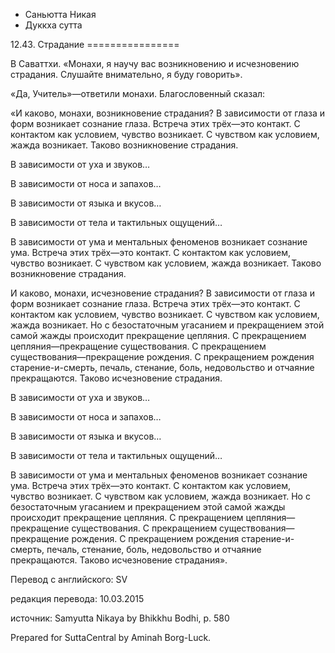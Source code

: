









* Саньютта Никая
* Дуккха сутта


12\.43\. Страдание
\=\=\=\=\=\=\=\=\=\=\=\=\=\=\=\=



В Саваттхи\. «Монахи, я научу вас возникновению и исчезновению страдания\. Слушайте внимательно, я буду говорить»\.


«Да, Учитель»—ответили монахи\. Благословенный сказал:


«И каково, монахи, возникновение страдания? В зависимости от глаза и форм возникает сознание глаза\. Встреча этих трёх—это контакт\. С контактом как условием, чувство возникает\. С чувством как условием, жажда возникает\. Таково возникновение страдания\.


В зависимости от уха и звуков…


В зависимости от носа и запахов…


В зависимости от языка и вкусов…


В зависимости от тела и тактильных ощущений…


В зависимости от ума и ментальных феноменов возникает сознание ума\. Встреча этих трёх—это контакт\. С контактом как условием, чувство возникает\. С чувством как условием, жажда возникает\. Таково возникновение страдания\.


И каково, монахи, исчезновение страдания? В зависимости от глаза и форм возникает сознание глаза\. Встреча этих трёх—это контакт\. С контактом как условием, чувство возникает\. С чувством как условием, жажда возникает\. Но с безостаточным угасанием и прекращением этой самой жажды происходит прекращение цепляния\. С прекращением цепляния—прекращение существования\. С прекращением существования—прекращение рождения\. С прекращением рождения старение\-и\-смерть, печаль, стенание, боль, недовольство и отчаяние прекращаются\. Таково исчезновение страдания\.


В зависимости от уха и звуков…


В зависимости от носа и запахов…


В зависимости от языка и вкусов…


В зависимости от тела и тактильных ощущений…


В зависимости от ума и ментальных феноменов возникает сознание ума\. Встреча этих трёх—это контакт\. С контактом как условием, чувство возникает\. С чувством как условием, жажда возникает\. Но с безостаточным угасанием и прекращением этой самой жажды происходит прекращение цепляния\. С прекращением цепляния—прекращение существования\. С прекращением существования—прекращение рождения\. С прекращением рождения старение\-и\-смерть, печаль, стенание, боль, недовольство и отчаяние прекращаются\. Таково исчезновение страдания»\.



Перевод с английского: SV


редакция перевода: 10\.03\.2015


источник: Samyutta Nikaya by Bhikkhu Bodhi, p\. 580


Prepared for SuttaCentral by Aminah Borg\-Luck\.






